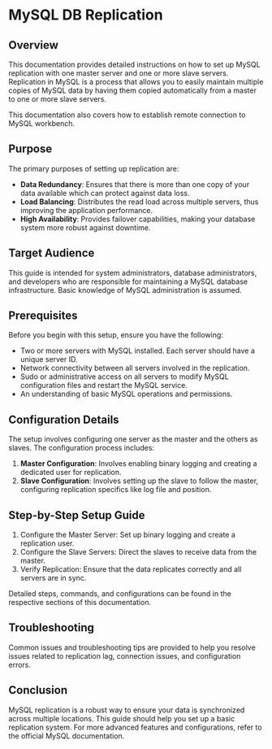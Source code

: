 # MySQL DB Replication

## Overview
This documentation provides detailed instructions on how to set up MySQL replication with one master server and one or more slave servers. Replication in MySQL is a process that allows you to easily maintain multiple copies of MySQL data by having them copied automatically from a master to one or more slave servers.

This documentation also covers how to establish remote connection to MySQL workbench.

## Purpose
The primary purposes of setting up replication are:

- **Data Redundancy**: Ensures that there is more than one copy of your data available which can protect against data loss.
- **Load Balancing**: Distributes the read load across multiple servers, thus improving the application performance.
- **High Availability**: Provides failover capabilities, making your database system more robust against downtime.

## Target Audience
This guide is intended for system administrators, database administrators, and developers who are responsible for maintaining a MySQL database infrastructure. Basic knowledge of MySQL administration is assumed.

## Prerequisites
Before you begin with this setup, ensure you have the following:

- Two or more servers with MySQL installed. Each server should have a unique server ID.
- Network connectivity between all servers involved in the replication.
- Sudo or administrative access on all servers to modify MySQL configuration files and restart the MySQL service.
- An understanding of basic MySQL operations and permissions.

## Configuration Details
The setup involves configuring one server as the master and the others as slaves. The configuration process includes:

1. **Master Configuration**: Involves enabling binary logging and creating a dedicated user for replication.
2. **Slave Configuration**: Involves setting up the slave to follow the master, configuring replication specifics like log file and position.

## Step-by-Step Setup Guide
1. Configure the Master Server: Set up binary logging and create a replication user.
2. Configure the Slave Servers: Direct the slaves to receive data from the master.
3. Verify Replication: Ensure that the data replicates correctly and all servers are in sync.

Detailed steps, commands, and configurations can be found in the respective sections of this documentation.

## Troubleshooting
Common issues and troubleshooting tips are provided to help you resolve issues related to replication lag, connection issues, and configuration errors.

## Conclusion
MySQL replication is a robust way to ensure your data is synchronized across multiple locations. This guide should help you set up a basic replication system. For more advanced features and configurations, refer to the official MySQL documentation.